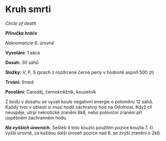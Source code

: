 # Kruh smrti

*Circle of death*

***Příručka hráče***

*Nekromancie 6. úrovně*

**Vyvolání:** 1 akce

**Dosah:** 30 sáhů

**Složky:** V, P, S (prach z rozdrcené černé perly v hodnotě aspoň 500 zl)

**Trvání:** Ihned

**Povolání:** Čaroděj, černokněžník, kouzelník

Z bodu v dosahu se vyvalí koule negativní energie o poloměru 12 sáhů. Každý tvor v oblasti si musí hodit záchranný hod na Odolnost. Když cíl neuspěje, utrpí nekrotické zranění 8k6, nebo poloviční zranění při úspěšném záchranném hodu.

***Na vyšších úrovních.*** Sešleš-li toto kouzlo použitím pozice kouzla 7. či vyšší úrovně, za každou další úroveň pozice nad 6. se zvýší zranění o 2k6.
